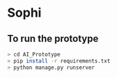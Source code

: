# Sophi

## To run the prototype
```bash
> cd AI_Prototype
> pip install -r requirements.txt
> python manage.py runserver
```
